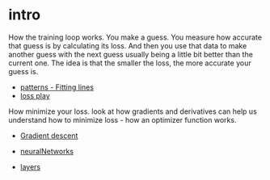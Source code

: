 # intro


How the training loop works.
   You make a guess.
   You measure how accurate that guess is by calculating its loss.
   And then you use that data to make another guess
   with the next guess usually being a little bit better than the current one.
   The idea is that the smaller the loss, the more accurate your guess is.

* [patterns - Fitting lines](patterns.md)
* [loss play](lab1_loss.md)

  
How minimize your loss. 
  look at how gradients and derivatives can help us
  understand how to minimize loss  - how an optimizer function works.

* [Gradient descent](gradientDescent.md)

* [neuralNetworks](neuralNetworks.md)
* [layers](layers.md)
